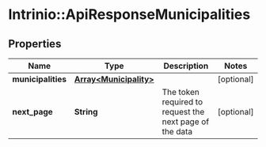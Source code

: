# Intrinio::ApiResponseMunicipalities

## Properties
Name | Type | Description | Notes
------------ | ------------- | ------------- | -------------
**municipalities** | [**Array&lt;Municipality&gt;**](Municipality.md) |  | [optional] 
**next_page** | **String** | The token required to request the next page of the data | [optional] 


